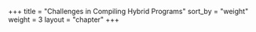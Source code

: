 +++
title = "Challenges in Compiling Hybrid Programs"
sort_by = "weight"
weight = 3
layout = "chapter"
+++
